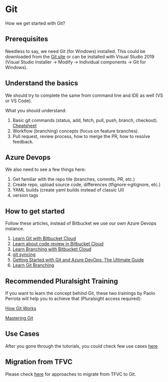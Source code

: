# Git

How we get started with Git?

## Prerequisites

Needless to say, we need Git (for Windows) installed. This could be downloaded from the [Git site](gitsite) or can be installed with Visual Studio 2019 (Visual Studio Installer -> Modify -> Individual components -> Git for Windows).

## Understand the basics

We should try to complete the same from command line and IDE as well (VS or VS Code).

What you should understand:

1. Basic git commands (status, add, fetch, pull, push, branch, checkout). [Cheatsheet][cheatsheet]
2. Workflow (branching) concepts (focus on feature branches).
3. Pull request, review process, how to merge the PR, how to resolve feedback.

## Azure Devops

We also need to see a few things here:

1. Get familiar with the repo tile (branches, commits, PR, etc.)
2. Create repo, upload source code, differences (tfignore->gitignore, etc.)
3. YAML builds (create yaml builds instead of classic UI)
4. version tags

## How to get started

Follow these articles, instead of Bitbucket we use our own Azure Devops instance.

1. [Learn Git with Bitbucket Cloud][learngit]
2. [Learn about code review in Bitbucket Cloud][learncodereview]
3. [Learn Branching with Bitbucket Cloud][learnbranching]
4. [git syncing][gitsyncing]
5. [Getting Started with Git and Azure DevOps: The Ultimate Guide][basicgitandazuredevops]
6. [Learn Git Branching][learngitbranching]

## Recommended Pluralsight Training

If you want to learn the concept behind Git, these two trainings by Paolo Perrota will help you to achieve that (Pluralsight access required):

[How Git Works][howgitworks]

[Mastering Git][masteringgit]

## Use Cases

After you gone through the tutorials, you could check few use cases [here][gitusecases].

## Migration from TFVC

Please check [here][migratefromtfvc] for approaches to migrate from TFVC to Git.

[cheatsheet]: https://www.atlassian.com/git/tutorials/atlassian-git-cheatsheet
[learngit]: https://www.atlassian.com/git/tutorials/learn-git-with-bitbucket-cloud
[learncodereview]: https://www.atlassian.com/git/tutorials/learn-about-code-review-in-bitbucket-cloud
[learnbranching]: https://www.atlassian.com/git/tutorials/learn-branching-with-bitbucket-cloud
[gitsyncing]: https://www.atlassian.com/git/tutorials/syncing
[basicgitandazuredevops]: https://blog.cloudskills.io/getting-started-with-git-and-azure-devops-the-ultimate-guide/
[learngitbranching]: https://learngitbranching.js.org/
[gitusecases]: git-use-cases.md
[migratefromtfvc]: git-migration-from-tfvc.md

[masteringgit]: https://app.pluralsight.com/library/courses/master-git/table-of-contents
[howgitworks]: https://app.pluralsight.com/library/courses/how-git-works/table-of-contents

[gitsite]: https://git-scm.com/downloads
